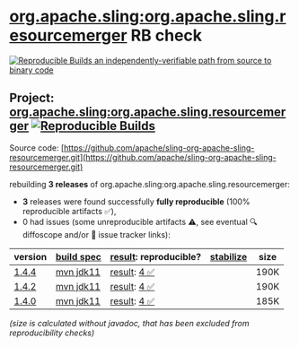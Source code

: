 [org.apache.sling:org.apache.sling.resourcemerger](https://central.sonatype.com/artifact/org.apache.sling/org.apache.sling.resourcemerger/versions) RB check
=======

[![Reproducible Builds](https://reproducible-builds.org/images/logos/rb.svg) an independently-verifiable path from source to binary code](https://reproducible-builds.org/)

## Project: [org.apache.sling:org.apache.sling.resourcemerger](https://central.sonatype.com/artifact/org.apache.sling/org.apache.sling.resourcemerger/versions) [![Reproducible Builds](https://img.shields.io/endpoint?url=https://raw.githubusercontent.com/jvm-repo-rebuild/reproducible-central/master/content/org/apache/sling/org.apache.sling.resourcemerger/badge.json)](https://github.com/jvm-repo-rebuild/reproducible-central/blob/master/content/org/apache/sling/org.apache.sling.resourcemerger/README.md)

Source code: [https://github.com/apache/sling-org-apache-sling-resourcemerger.git](https://github.com/apache/sling-org-apache-sling-resourcemerger.git)

rebuilding **3 releases** of org.apache.sling:org.apache.sling.resourcemerger:
- **3** releases were found successfully **fully reproducible** (100% reproducible artifacts :white_check_mark:),
- 0 had issues (some unreproducible artifacts :warning:, see eventual :mag: diffoscope and/or :memo: issue tracker links):

| version | [build spec](/BUILDSPEC.md) | [result](https://reproducible-builds.org/docs/jvm/): reproducible? | [stabilize](https://github.com/google/oss-rebuild/blob/main/cmd/stabilize/README.md) | size |
| -- | --------- | ------ | ------ | -- |
| [1.4.4](https://central.sonatype.com/artifact/org.apache.sling/org.apache.sling.resourcemerger/1.4.4/pom) | [mvn jdk11](org.apache.sling.resourcemerger-1.4.4.buildspec) | [result](org.apache.sling.resourcemerger-1.4.4.buildinfo): [4 :white_check_mark: ](org.apache.sling.resourcemerger-1.4.4.buildcompare) | | 190K |
| [1.4.2](https://central.sonatype.com/artifact/org.apache.sling/org.apache.sling.resourcemerger/1.4.2/pom) | [mvn jdk11](org.apache.sling.resourcemerger-1.4.2.buildspec) | [result](org.apache.sling.resourcemerger-1.4.2.buildinfo): [4 :white_check_mark: ](org.apache.sling.resourcemerger-1.4.2.buildcompare) | | 190K |
| [1.4.0](https://central.sonatype.com/artifact/org.apache.sling/org.apache.sling.resourcemerger/1.4.0/pom) | [mvn jdk11](org.apache.sling.resourcemerger-1.4.0.buildspec) | [result](org.apache.sling.resourcemerger-1.4.0.buildinfo): [4 :white_check_mark: ](org.apache.sling.resourcemerger-1.4.0.buildcompare) | | 185K |

<i>(size is calculated without javadoc, that has been excluded from reproducibility checks)</i>
